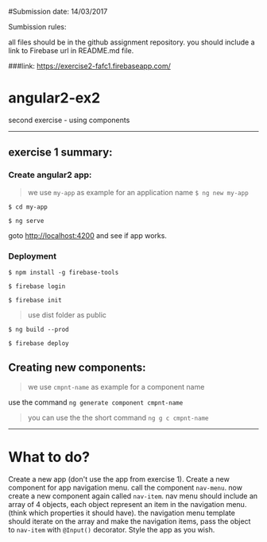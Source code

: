 #Submission date:
14/03/2017

Sumbission rules:

all files should be in the github assignment repository.
you should include a link to Firebase url in README.md file.

###link:
https://exercise2-fafc1.firebaseapp.com/


# angular2-ex2
second exercise - using components

---

## exercise 1 summary:
### Create angular2 app:
> we use `my-app` as example for an application name
`$ ng new my-app`

`$ cd my-app`

`$ ng serve`

goto [http://localhost:4200](http://localhost:4200) and see if app works.

### Deployment

`$ npm install -g firebase-tools`

`$ firebase login`

`$ firebase init`
> use dist folder as public

`$ ng build --prod`

`$ firebase deploy`

## Creating new components:
> we use `cmpnt-name` as example for a component name

use the command `ng generate component cmpnt-name`
> you can use the the short command `ng g c cmpnt-name`

---
# What to do?
Create a new app (don't use the app from exercise 1).
Create a new component for app navigation menu. call the component `nav-menu`.
now create a new component again called `nav-item`.
nav menu should include an array of 4 objects, each object represent an item in the navigation menu. (think which properties it should have). the navigation menu template should iterate on the array and make the navigation items, pass the object to `nav-item` with `@Input()` decorator.
Style the app as you wish.
